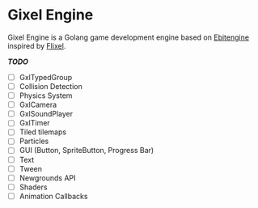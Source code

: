 # Gixel Engine

Gixel Engine is a Golang game development engine based on [Ebitengine](https://github.com/hajimehoshi/ebiten) inspired by [Flixel](https://github.com/HaxeFlixel/flixel).

**_TODO_**

- [ ] GxlTypedGroup
- [ ] Collision Detection
- [ ] Physics System
- [ ] GxlCamera
- [ ] GxlSoundPlayer
- [ ] GxlTimer
- [ ] Tiled tilemaps
- [ ] Particles
- [ ] GUI (Button, SpriteButton, Progress Bar)
- [ ] Text
- [ ] Tween
- [ ] Newgrounds API
- [ ] Shaders
- [ ] Animation Callbacks
